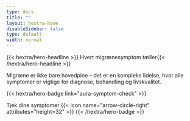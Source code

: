 ```yaml
---
type: docs
title: ""
layout: hextra-home
disableSidebar: false
type: default
width: normal
---
```



<!-- markdownlint-disable MD033 MD034-->

<div class="hx-mt-6 hx-mb-6">
{{< hextra/hero-headline >}}
Hvert migrænesymptom tæller{{< /hextra/hero-headline >}}
</div>

Migræne er ikke bare hovedpine – det er en kompleks lidelse, hvor alle symptomer er vigtige for diagnose, behandling og livskvalitet.




{{< hextra/hero-badge link="aura-symptom-check" >}}
  <div class="hx-w-2 hx-h-2 hx-rounded-full hx-bg-primary-400"></div>
  <span class="hx-text-lg">Tjek dine symptomer</span>
  {{< icon name="arrow-circle-right" attributes="height=32" >}}
{{< /hextra/hero-badge >}}
